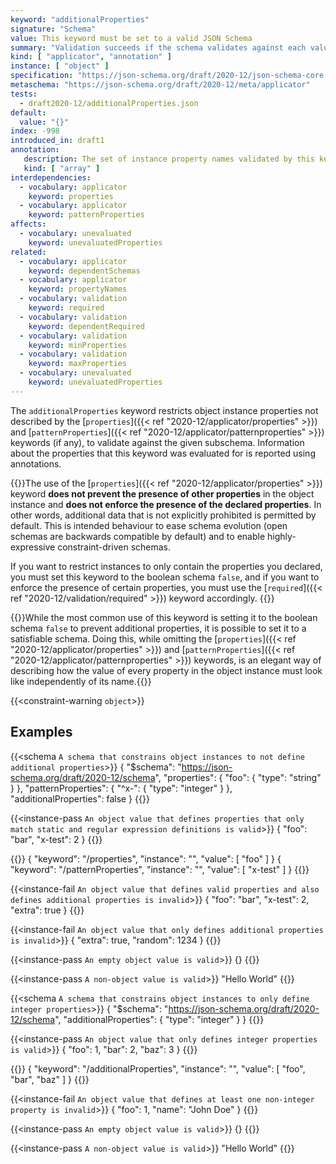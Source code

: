 ```yaml
---
keyword: "additionalProperties"
signature: "Schema"
value: This keyword must be set to a valid JSON Schema
summary: "Validation succeeds if the schema validates against each value not matched by other object applicators in this vocabulary."
kind: [ "applicator", "annotation" ]
instance: [ "object" ]
specification: "https://json-schema.org/draft/2020-12/json-schema-core.html#section-10.3.2.3"
metaschema: "https://json-schema.org/draft/2020-12/meta/applicator"
tests:
  - draft2020-12/additionalProperties.json
default:
  value: "{}"
index: -998
introduced_in: draft1
annotation:
   description: The set of instance property names validated by this keyword's subschema
   kind: [ "array" ]
interdependencies:
  - vocabulary: applicator
    keyword: properties
  - vocabulary: applicator
    keyword: patternProperties
affects:
  - vocabulary: unevaluated
    keyword: unevaluatedProperties
related:
  - vocabulary: applicator
    keyword: dependentSchemas
  - vocabulary: applicator
    keyword: propertyNames
  - vocabulary: validation
    keyword: required
  - vocabulary: validation
    keyword: dependentRequired
  - vocabulary: validation
    keyword: minProperties
  - vocabulary: validation
    keyword: maxProperties
  - vocabulary: unevaluated
    keyword: unevaluatedProperties
---
```


The `additionalProperties` keyword restricts object instance properties not
described by the [`properties`]({{< ref "2020-12/applicator/properties" >}})
and [`patternProperties`]({{< ref "2020-12/applicator/patternproperties" >}})
keywords (if any), to validate against the given subschema. Information about
the properties that this keyword was evaluated for is reported using
annotations.

{{<common-pitfall>}}The use of the [`properties`]({{< ref
"2020-12/applicator/properties" >}}) keyword **does not prevent the presence of
other properties** in the object instance and **does not enforce the presence
of the declared properties**. In other words, additional data that is not
explicitly prohibited is permitted by default. This is intended behaviour to
ease schema evolution (open schemas are backwards compatible by default) and to
enable highly-expressive constraint-driven schemas.

If you want to restrict instances to only contain the properties you declared,
you must set this keyword to the boolean schema `false`, and if you want to
enforce the presence of certain properties, you must use the [`required`]({{<
ref "2020-12/validation/required" >}}) keyword accordingly.
{{</common-pitfall>}}

{{<learning-more>}}While the most common use of this keyword is setting it to
the boolean schema `false` to prevent additional properties, it is possible to
set it to a satisfiable schema. Doing this, while omitting the
[`properties`]({{< ref "2020-12/applicator/properties" >}}) and
[`patternProperties`]({{< ref "2020-12/applicator/patternproperties" >}})
keywords, is an elegant way of describing how the value of every property in
the object instance must look like independently of its
name.{{</learning-more>}}

{{<constraint-warning `object`>}}

## Examples

{{<schema `A schema that constrains object instances to not define additional properties`>}}
{
  "$schema": "https://json-schema.org/draft/2020-12/schema",
  "properties": {
    "foo": { "type": "string" }
  },
  "patternProperties": {
    "^x-": { "type": "integer" }
  },
  "additionalProperties": false
}
{{</schema>}}

{{<instance-pass `An object value that defines properties that only match static and regular expression definitions is valid`>}}
{ "foo": "bar", "x-test": 2 }
{{</instance-pass>}}

{{<instance-annotation>}}
{ "keyword": "/properties", "instance": "", "value": [ "foo" ] }
{ "keyword": "/patternProperties", "instance": "", "value": [ "x-test" ] }
{{</instance-annotation>}}

{{<instance-fail `An object value that defines valid properties and also defines additional properties is invalid`>}}
{ "foo": "bar", "x-test": 2, "extra": true }
{{</instance-fail>}}

{{<instance-fail `An object value that only defines additional properties is invalid`>}}
{ "extra": true, "random": 1234 }
{{</instance-fail>}}

{{<instance-pass `An empty object value is valid`>}}
{}
{{</instance-pass>}}

{{<instance-pass `A non-object value is valid`>}}
"Hello World"
{{</instance-pass>}}

{{<schema `A schema that constrains object instances to only define integer properties`>}}
{
  "$schema": "https://json-schema.org/draft/2020-12/schema",
  "additionalProperties": { "type": "integer" }
}
{{</schema>}}

{{<instance-pass `An object value that only defines integer properties is valid`>}}
{ "foo": 1, "bar": 2, "baz": 3 }
{{</instance-pass>}}

{{<instance-annotation>}}
{ "keyword": "/additionalProperties", "instance": "", "value": [ "foo", "bar", "baz" ] }
{{</instance-annotation>}}

{{<instance-fail `An object value that defines at least one non-integer property is invalid`>}}
{ "foo": 1, "name": "John Doe" }
{{</instance-fail>}}

{{<instance-pass `An empty object value is valid`>}}
{}
{{</instance-pass>}}

{{<instance-pass `A non-object value is valid`>}}
"Hello World"
{{</instance-pass>}}
